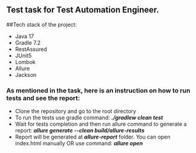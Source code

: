 ## Test task for Test Automation Engineer.

##Tech stack of the project:
- Java 17
- Gradle 7.2
- RestAssured
- JUnit5
- Lombok
- Allure
- Jackson


### As mentioned in the task, here is an instruction on how to run tests and see the report:
- Clone the repository and go to the root directory
- To run the tests use gradle command: **_./gradlew clean test_**
- Wait for tests completion and then run allure command to generate a report: **_allure generate --clean build/allure-results_**
- Report will be generated at **_allure-report_** folder. You can open index.html manually OR use command: **_allure open_**